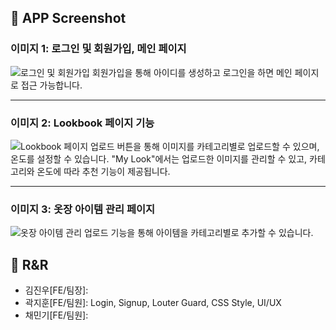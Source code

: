 ## 📱 APP Screenshot

### 이미지 1: 로그인 및 회원가입, 메인 페이지

![로그인 및 회원가입](image1.gif)
회원가입을 통해 아이디를 생성하고 로그인을 하면 메인 페이지로 접근 가능합니다.

---

### 이미지 2: Lookbook 페이지 기능

![Lookbook 페이지](image2.gif)
업로드 버튼을 통해 이미지를 카테고리별로 업로드할 수 있으며, 온도를 설정할 수 있습니다. "My Look"에서는 업로드한 이미지를 관리할 수 있고, 카테고리와 온도에 따라 추천 기능이 제공됩니다.

---

### 이미지 3: 옷장 아이템 관리 페이지

![옷장 아이템 관리](image3.gif)
업로드 기능을 통해 아이템을 카테고리별로 추가할 수 있습니다.

## 🚨 R&R
* 김진우[FE/팀장]:
* 곽지훈[FE/팀원]: Login, Signup, Louter Guard, CSS Style, UI/UX  
* 채민기[FE/팀원]:

